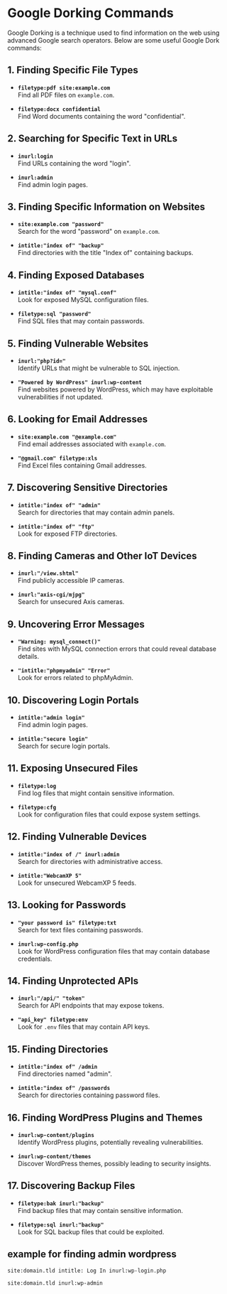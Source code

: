 # Google Dorking Commands

Google Dorking is a technique used to find information on the web using advanced Google search operators. Below are some useful Google Dork commands:

## 1. Finding Specific File Types
- **`filetype:pdf site:example.com`**  
  Find all PDF files on `example.com`.

- **`filetype:docx confidential`**  
  Find Word documents containing the word "confidential".

## 2. Searching for Specific Text in URLs
- **`inurl:login`**  
  Find URLs containing the word "login".

- **`inurl:admin`**  
  Find admin login pages.

## 3. Finding Specific Information on Websites
- **`site:example.com "password"`**  
  Search for the word "password" on `example.com`.

- **`intitle:"index of" "backup"`**  
  Find directories with the title "Index of" containing backups.

## 4. Finding Exposed Databases
- **`intitle:"index of" "mysql.conf"`**  
  Look for exposed MySQL configuration files.

- **`filetype:sql "password"`**  
  Find SQL files that may contain passwords.

## 5. Finding Vulnerable Websites
- **`inurl:"php?id="`**  
  Identify URLs that might be vulnerable to SQL injection.

- **`"Powered by WordPress" inurl:wp-content`**  
  Find websites powered by WordPress, which may have exploitable vulnerabilities if not updated.

## 6. Looking for Email Addresses
- **`site:example.com "@example.com"`**  
  Find email addresses associated with `example.com`.

- **`"@gmail.com" filetype:xls`**  
  Find Excel files containing Gmail addresses.

## 7. Discovering Sensitive Directories
- **`intitle:"index of" "admin"`**  
  Search for directories that may contain admin panels.

- **`intitle:"index of" "ftp"`**  
  Look for exposed FTP directories.

## 8. Finding Cameras and Other IoT Devices
- **`inurl:"/view.shtml"`**  
  Find publicly accessible IP cameras.

- **`inurl:"axis-cgi/mjpg"`**  
  Search for unsecured Axis cameras.

## 9. Uncovering Error Messages
- **`"Warning: mysql_connect()"`**  
  Find sites with MySQL connection errors that could reveal database details.

- **`"intitle:"phpmyadmin" "Error"`**  
  Look for errors related to phpMyAdmin.

## 10. Discovering Login Portals
- **`intitle:"admin login"`**  
  Find admin login pages.

- **`intitle:"secure login"`**  
  Search for secure login portals.

## 11. Exposing Unsecured Files
- **`filetype:log`**  
  Find log files that might contain sensitive information.

- **`filetype:cfg`**  
  Look for configuration files that could expose system settings.

## 12. Finding Vulnerable Devices
- **`intitle:"index of /" inurl:admin`**  
  Search for directories with administrative access.

- **`intitle:"WebcamXP 5"`**  
  Look for unsecured WebcamXP 5 feeds.

## 13. Looking for Passwords
- **`"your password is" filetype:txt`**  
  Search for text files containing passwords.

- **`inurl:wp-config.php`**  
  Look for WordPress configuration files that may contain database credentials.

## 14. Finding Unprotected APIs
- **`inurl:"/api/" "token"`**  
  Search for API endpoints that may expose tokens.

- **`"api_key" filetype:env`**  
  Look for `.env` files that may contain API keys.

## 15. Finding Directories
- **`intitle:"index of" /admin`**  
  Find directories named "admin".

- **`intitle:"index of" /passwords`**  
  Search for directories containing password files.

## 16. Finding WordPress Plugins and Themes
- **`inurl:wp-content/plugins`**  
  Identify WordPress plugins, potentially revealing vulnerabilities.

- **`inurl:wp-content/themes`**  
  Discover WordPress themes, possibly leading to security insights.

## 17. Discovering Backup Files
- **`filetype:bak inurl:"backup"`**  
  Find backup files that may contain sensitive information.

- **`filetype:sql inurl:"backup"`**  
  Look for SQL backup files that could be exploited.

## example for finding admin wordpress
```
site:domain.tld intitle: Log In inurl:wp-login.php
```

```
site:domain.tld inurl:wp-admin
```

